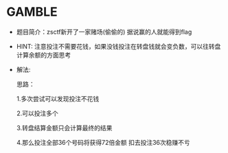 # GAMBLE
- 题目简介：zsctf新开了一家赌场(偷偷的) 据说赢的人就能得到flag
- HINT: 注意投注不需要花钱，如果没钱投注在转盘钱就会变负数，可以往转盘计算余额的方面思考
- 解法:

    思路：

    1.多次尝试可以发现投注不花钱 

    2.可以投注多个 

    3.转盘结算金额只会计算最终的结果

    4.那么投注全部36个号码将获得72倍金额 扣去投注36次稳赚不亏